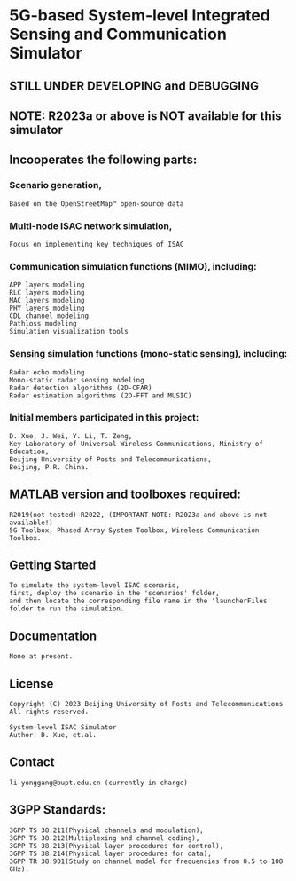 # 5G-based System-level Integrated Sensing and Communication Simulator
## STILL UNDER DEVELOPING and DEBUGGING
## NOTE: R2023a or above is NOT available for this simulator

## Incooperates the following parts:<br>
###  Scenario generation,<br>
    Based on the OpenStreetMap™ open-source data
###  Multi-node ISAC network simulation,<br>
    Focus on implementing key techniques of ISAC
###  Communication simulation functions (MIMO), including:<br>
    APP layers modeling
    RLC layers modeling
    MAC layers modeling
    PHY layers modeling
    CDL channel modeling
    Pathloss modeling
    Simulation visualization tools
### Sensing simulation functions (mono-static sensing), including:<br>
    Radar echo modeling
    Mono-static radar sensing modeling
    Radar detection algorithms (2D-CFAR)
    Radar estimation algorithms (2D-FFT and MUSIC)


### Initial members participated in this project:<br>
    D. Xue, J. Wei, Y. Li, T. Zeng,
    Key Laboratory of Universal Wireless Communications, Ministry of Education,
    Beijing University of Posts and Telecommunications,
    Beijing, P.R. China.


## MATLAB version and toolboxes required: 
    R2019(not tested)-R2022, (IMPORTANT NOTE: R2023a and above is not available!) 
    5G Toolbox, Phased Array System Toolbox, Wireless Communication Toolbox.


## Getting Started
    To simulate the system-level ISAC scenario,
    first, deploy the scenario in the 'scenarios' folder,
    and then locate the corresponding file name in the 'launcherFiles' folder to run the simulation.


## Documentation
    None at present.


## License
    Copyright (C) 2023 Beijing University of Posts and Telecommunications
    All rights reserved.

    System-level ISAC Simulator
    Author: D. Xue, et.al.


## Contact
    li-yonggang@bupt.edu.cn (currently in charge)


## 3GPP Standards:
    3GPP TS 38.211(Physical channels and modulation),
    3GPP TS 38.212(Multiplexing and channel coding),
    3GPP TS 38.213(Physical layer procedures for control),
    3GPP TS 38.214(Physical layer procedures for data),
    3GPP TR 38.901(Study on channel model for frequencies from 0.5 to 100 GHz). 

